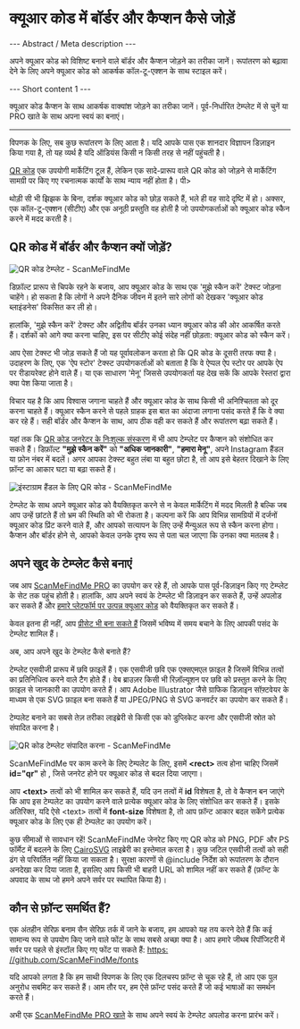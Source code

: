 <h1>क्यूआर कोड में बॉर्डर और कैप्शन कैसे जोड़ें</h1>

--- Abstract / Meta description ---

अपने क्यूआर कोड को विशिष्ट बनाने वाले बॉर्डर और कैप्शन जोड़ने का तरीका जानें। रूपांतरण को बढ़ावा देने के लिए अपने क्यूआर कोड को आकर्षक कॉल-टू-एक्शन के साथ स्टाइल करें।

--- Short content 1 ---

क्यूआर कोड कैप्शन के साथ आकर्षक वाक्यांश जोड़ने का तरीका जानें। पूर्व-निर्धारित टेम्प्लेट में से चुनें या PRO खाते के साथ अपना स्वयं का बनाएं।

----------

<p>विपणक के लिए, सब कुछ रूपांतरण के लिए आता है। यदि आपके पास एक शानदार विज्ञापन डिज़ाइन किया गया है, तो यह व्यर्थ है यदि ऑडियंस किसी न किसी तरह से नहीं पहुंचती है।</p>

<p><a href="#static:url">QR कोड</a> एक उपयोगी मार्केटिंग टूल हैं, लेकिन एक सादे-प्रारूप वाले QR कोड को जोड़ने से मार्केटिंग सामग्री पर किए गए रचनात्मक कार्यों के साथ न्याय नहीं होता है।</a> पी>

<p>थोड़ी सी भी झिझक के बिना, दर्शक क्यूआर कोड को छोड़ सकते हैं, भले ही वह सादे दृष्टि में हो। अक्सर, एक कॉल-टू-एक्शन (सीटीए) और एक अनूठी प्रस्तुति वह होती है जो उपयोगकर्ताओं को क्यूआर कोड स्कैन करने में मदद करती है।</p>

<h2>QR कोड में बॉर्डर और कैप्शन क्यों जोड़ें?</h2>

<p वर्ग = "छवि धारक">
    <img src="https://media.scanmefindme.com/blog/about_templates/files/img 1 - templates.png"
        alt="QR कोड टेम्प्लेट - ScanMeFindMe">
</p>

<p>डिफ़ॉल्ट प्रारूप से चिपके रहने के बजाय, आप क्यूआर कोड के साथ एक 'मुझे स्कैन करें' टेक्स्ट जोड़ना चाहेंगे। हो सकता है कि लोगों ने अपने दैनिक जीवन में इतने सारे लोगों को देखकर 'क्यूआर कोड ब्लाइंडनेस' विकसित कर ली हो। </p>

<p>हालांकि, 'मुझे स्कैन करें' टेक्स्ट और अद्वितीय बॉर्डर उनका ध्यान क्यूआर कोड की ओर आकर्षित करते हैं। दर्शकों को आगे क्या करना चाहिए, इस पर सीटीए कोई संदेह नहीं छोड़ता: क्यूआर कोड को स्कैन करें। </p>

<p>आप ऐसा टेक्स्ट भी जोड़ सकते हैं जो यह पूर्वावलोकन करता हो कि QR कोड के दूसरी तरफ क्या है। उदाहरण के लिए, एक 'ऐप स्टोर' टेक्स्ट उपयोगकर्ताओं को बताता है कि वे ऐप्पल ऐप स्टोर पर आपके ऐप पर रीडायरेक्ट होने वाले हैं। या एक साधारण 'मेनू' जिससे उपयोगकर्ता यह देख सकें कि आपके रेस्तरां द्वारा क्या पेश किया जाता है।</p>

<p>विचार यह है कि आप विश्वास जगाना चाहते हैं और क्यूआर कोड के साथ किसी भी अनिश्चितता को दूर करना चाहते हैं। क्यूआर स्कैन करने से पहले ग्राहक इस बात का अंदाजा लगाना पसंद करते हैं कि वे क्या कर रहे हैं। सही बॉर्डर और कैप्शन के साथ, आप ठीक वही कर सकते हैं और रूपांतरण बढ़ा सकते हैं।</p>

<p>यहां तक कि <a href="#static:url">QR कोड जनरेटर के निःशुल्क संस्करण</a> में भी आप टेम्प्लेट पर कैप्शन को संशोधित कर सकते हैं। डिफ़ॉल्ट <strong>"मुझे स्कैन करें"</strong> को <strong>"अधिक जानकारी"</strong>, <strong>"हमारा मेनू"</strong>, अपने Instagram हैंडल या फ़ोन नंबर में बदलें। अगर आपका टेक्स्ट बहुत लंबा या बहुत छोटा है, तो आप इसे बेहतर दिखाने के लिए फ़ॉन्ट का आकार घटा या बढ़ा सकते हैं।</p>

<p वर्ग = "छवि धारक">
    <img src="https://media.scanmefindme.com/blog/about_templates/files/img 2 - qr कोड instagram.png"
        alt="इंस्टाग्राम हैंडल के लिए QR कोड - ScanMeFindMe">
</p>

<p>टेम्प्लेट के साथ अपने क्यूआर कोड को वैयक्तिकृत करने से न केवल मार्केटिंग में मदद मिलती है बल्कि जब आप उन्हें छांटते हैं तो भ्रम की स्थिति को भी रोकता है। कल्पना करें कि आप विभिन्न सामग्रियों में दर्जनों क्यूआर कोड प्रिंट करने वाले हैं, और आपको सत्यापन के लिए उन्हें मैन्युअल रूप से स्कैन करना होगा। कैप्शन और बॉर्डर होने से, आपको केवल उनके दृश्य रूप से पता चल जाएगा कि उनका क्या मतलब है।</p>

<h2>अपने खुद के टेम्प्लेट कैसे बनाएं</h2>

<p>जब आप <a href="#pro">ScanMeFindMe PRO</a> का उपयोग कर रहे हैं, तो आपके पास पूर्व-डिज़ाइन किए गए टेम्प्लेट के सेट तक पहुंच होती है। हालांकि, आप अपने स्वयं के टेम्प्लेट भी डिज़ाइन कर सकते हैं, उन्हें अपलोड कर सकते हैं और <a href="#static:url">हमारे प्लेटफॉर्म पर उत्पन्न क्यूआर कोड</a> को वैयक्तिकृत कर सकते हैं।</p>

<p>केवल इतना ही नहीं, आप <a href="#article:about_presets">प्रीसेट भी बना सकते हैं</a> जिसमें भविष्य में समय बचाने के लिए आपकी पसंद के टेम्प्लेट शामिल हैं। </p>

<p>अब, आप अपने खुद के टेम्प्लेट कैसे बनाते हैं?</p>

<p>टेम्प्लेट एसवीजी प्रारूप में छवि फ़ाइलें हैं। एक एसवीजी छवि एक एक्सएमएल फ़ाइल है जिसमें विभिन्न तत्वों का प्रतिनिधित्व करने वाले टैग होते हैं। वेब ब्राउज़र किसी भी रिज़ॉल्यूशन पर छवि को प्रस्तुत करने के लिए फ़ाइल से जानकारी का उपयोग करते हैं। आप Adobe Illustrator जैसे ग्राफिक डिज़ाइन सॉफ़्टवेयर के माध्यम से एक SVG फ़ाइल बना सकते हैं या JPEG/PNG से SVG कनवर्टर का उपयोग कर सकते हैं।</p>

<p>टेम्पलेट बनाने का सबसे तेज़ तरीका लाइब्रेरी से किसी एक को डुप्लिकेट करना और एसवीजी स्रोत को संपादित करना है।</p>

<p वर्ग = "छवि धारक">
    <img src="https://media.scanmefindme.com/blog/about_templates/files/img 3 - svg template.png संपादित करें"
        alt="QR कोड टेम्प्लेट संपादित करना - ScanMeFindMe">
</p>

<p>ScanMeFindMe पर काम करने के लिए टेम्पलेट के लिए, इसमें <strong class="notranslate">&lt;rect&gt;</strong> तत्व होना चाहिए जिसमें <strong class="notranslate">id="qr"</strong> हो , जिसे जनरेट होने पर क्यूआर कोड से बदल दिया जाएगा।</p>

<p>आप <strong class="notranslate">&lt;text&gt;</strong> तत्वों को भी शामिल कर सकते हैं, यदि उन तत्वों में <strong class="notranslate">id</strong> विशेषता है, तो वे कैप्शन बन जाएंगे कि आप इस टेम्पलेट का उपयोग करने वाले प्रत्येक क्यूआर कोड के लिए संशोधित कर सकते हैं। इसके अतिरिक्त, यदि ऐसे <span class="notranslate">&lt;text&gt;</span> तत्वों में <strong class="notranslate">font-size</strong> विशेषता है, तो आप फ़ॉन्ट आकार बदल सकेंगे प्रत्येक क्यूआर कोड के लिए एक ही टेम्पलेट का उपयोग करें।</p>

<p>कुछ सीमाओं से सावधान रहें! ScanMeFindMe जेनरेट किए गए QR कोड को PNG, PDF और PS फॉर्मेट में बदलने के लिए <a href="https://cairosvg.org/" class="smfm-externallink">CairoSVG</a> लाइब्रेरी का इस्तेमाल करता है। कुछ जटिल एसवीजी तत्वों को सही ढंग से परिवर्तित नहीं किया जा सकता है। सुरक्षा कारणों से @include निर्देश को रूपांतरण के दौरान अनदेखा कर दिया जाता है, इसलिए आप किसी भी बाहरी URL को शामिल नहीं कर सकते हैं (फ़ॉन्ट के अपवाद के साथ जो हमने अपने सर्वर पर स्थापित किया है)।</p>

<h2>कौन से फ़ॉन्ट समर्थित हैं? </h2>

<p>एक अंतहीन सेरिफ़ बनाम सैन सेरिफ़ तर्क में जाने के बजाय, हम आपको यह तय करने देते हैं कि कई सामान्य रूप से उपयोग किए जाने वाले फोंट के साथ सबसे अच्छा क्या है। आप हमारे जीथब रिपॉजिटरी में सर्वर पर पहले से इंस्टॉल किए गए फोंट पा सकते हैं: <a href="https://github.com/ScanMeFindMe/fonts" class="smfm-externallink" target="_blank">https: //github.com/ScanMeFindMe/fonts</a></p>

<p>यदि आपको लगता है कि हम साथी विपणक के लिए एक दिलचस्प फ़ॉन्ट से चूक रहे हैं, तो आप एक पुल अनुरोध सबमिट कर सकते हैं। आम तौर पर, हम ऐसे फ़ॉन्ट पसंद करते हैं जो कई भाषाओं का समर्थन करते हैं।</p>

<p>अभी एक <a href="#pro">ScanMeFindMe PRO खाते</a> के साथ अपने स्वयं के टेम्प्लेट अपलोड करना प्रारंभ करें।</p>
